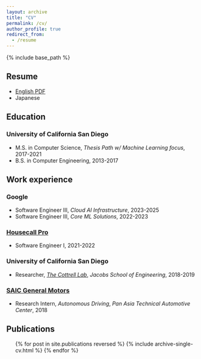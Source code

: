 ```yaml
---
layout: archive
title: "CV"
permalink: /cv/
author_profile: true
redirect_from:
  - /resume
---
```


{% include base_path %}

## Resume
* [English PDF](/files/resume_en.pdf)
* Japanese

## Education
### University of California San Diego
* M.S. in Computer Science, _Thesis Path w/ Machine Learning focus_, 2017-2021
* B.S. in Computer Engineering, 2013-2017

## Work experience
### Google
* Software Engineer III, _Cloud AI Infrastructure_, 2023-2025
* Software Engineer III, _Core ML Solutions_, 2022-2023

### [Housecall Pro](https://www.housecallpro.com/)
* Software Engineer I, 2021-2022

### University of California San Diego
* Researcher, _[The Cottrell Lab](https://cseweb.ucsd.edu/groups/guru/index.html)_, _Jacobs School of Engineering_, 2018-2019

### [SAIC General Motors](https://www.gm.com.cn/en/home/company/about-us.html)
* Research Intern, _Autonomous Driving_, _Pan Asia Technical Automotive Center_, 2018

## Publications
  <ul>{% for post in site.publications reversed %}
    {% include archive-single-cv.html %}
  {% endfor %}</ul>
